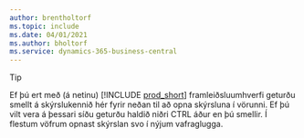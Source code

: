 ```yaml
---
author: brentholtorf
ms.topic: include
ms.date: 04/01/2021
ms.author: bholtorf
ms.service: dynamics-365-business-central
---
```


> [!TIP]
> Ef þú ert með (á netinu) [!INCLUDE [prod_short](prod_short.md)] framleiðsluumhverfi geturðu smellt á skýrslukennið hér fyrir neðan til að opna skýrsluna í vörunni. Ef þú vilt vera á þessari síðu geturðu haldið niðri CTRL áður en þú smellir. Í flestum vöfrum opnast skýrslan svo í nýjum vafraglugga. 